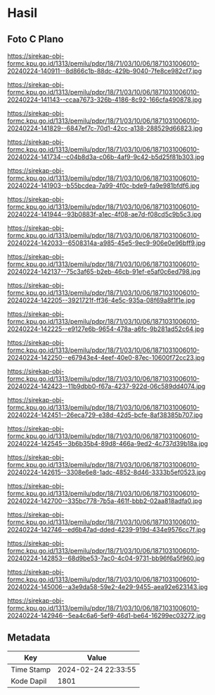 # Hasil

## Foto C Plano

https://sirekap-obj-formc.kpu.go.id/1313/pemilu/pdpr/18/71/03/10/06/1871031006010-20240224-140911--8d866c1b-88dc-429b-9040-7fe8ce982cf7.jpg

https://sirekap-obj-formc.kpu.go.id/1313/pemilu/pdpr/18/71/03/10/06/1871031006010-20240224-141143--ccaa7673-326b-4186-8c92-166cfa490878.jpg

https://sirekap-obj-formc.kpu.go.id/1313/pemilu/pdpr/18/71/03/10/06/1871031006010-20240224-141829--6847ef7c-70d1-42cc-a138-288529d66823.jpg

https://sirekap-obj-formc.kpu.go.id/1313/pemilu/pdpr/18/71/03/10/06/1871031006010-20240224-141734--c04b8d3a-c06b-4af9-9c42-b5d25f81b303.jpg

https://sirekap-obj-formc.kpu.go.id/1313/pemilu/pdpr/18/71/03/10/06/1871031006010-20240224-141903--b55bcdea-7a99-4f0c-bde9-fa9e981bfdf6.jpg

https://sirekap-obj-formc.kpu.go.id/1313/pemilu/pdpr/18/71/03/10/06/1871031006010-20240224-141944--93b0883f-a1ec-4f08-ae7d-f08cd5c9b5c3.jpg

https://sirekap-obj-formc.kpu.go.id/1313/pemilu/pdpr/18/71/03/10/06/1871031006010-20240224-142033--6508314a-a985-45e5-9ec9-906e0e96bff9.jpg

https://sirekap-obj-formc.kpu.go.id/1313/pemilu/pdpr/18/71/03/10/06/1871031006010-20240224-142137--75c3af65-b2eb-46cb-91ef-e5af0c6ed798.jpg

https://sirekap-obj-formc.kpu.go.id/1313/pemilu/pdpr/18/71/03/10/06/1871031006010-20240224-142205--3921721f-ff36-4e5c-935a-08f69a8f1f1e.jpg

https://sirekap-obj-formc.kpu.go.id/1313/pemilu/pdpr/18/71/03/10/06/1871031006010-20240224-142225--e9127e6b-9654-478a-a6fc-9b281ad52c64.jpg

https://sirekap-obj-formc.kpu.go.id/1313/pemilu/pdpr/18/71/03/10/06/1871031006010-20240224-142250--e67943e4-4eef-40e0-87ec-10600f72cc23.jpg

https://sirekap-obj-formc.kpu.go.id/1313/pemilu/pdpr/18/71/03/10/06/1871031006010-20240224-142423--11b9dbb0-f67a-4237-922d-06c589dd4074.jpg

https://sirekap-obj-formc.kpu.go.id/1313/pemilu/pdpr/18/71/03/10/06/1871031006010-20240224-142451--26eca729-e38d-42d5-bcfe-8af38385b707.jpg

https://sirekap-obj-formc.kpu.go.id/1313/pemilu/pdpr/18/71/03/10/06/1871031006010-20240224-142545--3b6b35b4-89d8-466a-9ed2-4c737d39b18a.jpg

https://sirekap-obj-formc.kpu.go.id/1313/pemilu/pdpr/18/71/03/10/06/1871031006010-20240224-142615--3308e6e8-1adc-4852-8d46-3333b5ef0523.jpg

https://sirekap-obj-formc.kpu.go.id/1313/pemilu/pdpr/18/71/03/10/06/1871031006010-20240224-142700--335bc778-7b5a-461f-bbb2-02aa818adfa0.jpg

https://sirekap-obj-formc.kpu.go.id/1313/pemilu/pdpr/18/71/03/10/06/1871031006010-20240224-142746--ed6b47ad-dded-4239-919d-434e9576cc7f.jpg

https://sirekap-obj-formc.kpu.go.id/1313/pemilu/pdpr/18/71/03/10/06/1871031006010-20240224-142853--68d9be53-7ac0-4c04-9731-bb96f6a5f960.jpg

https://sirekap-obj-formc.kpu.go.id/1313/pemilu/pdpr/18/71/03/10/06/1871031006010-20240224-145006--a3e9da58-59e2-4e29-9455-aea92e623143.jpg

https://sirekap-obj-formc.kpu.go.id/1313/pemilu/pdpr/18/71/03/10/06/1871031006010-20240224-142946--5ea4c6a6-5ef9-46d1-be64-16299ec03272.jpg


## Metadata

| Key        | Value               |
| ---------- | ------------------- |
| Time Stamp | 2024-02-24 22:33:55 |
| Kode Dapil | 1801                |



